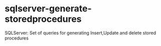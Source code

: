 # sqlserver-generate-storedprocedures
SQLServer: Set of queries for generating Insert,Update and delete stored procedures
